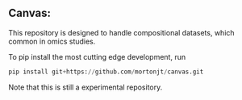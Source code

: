 ## Canvas:

This repository is designed to handle compositional datasets, which common in omics studies.

To pip install the most cutting edge development, run

```python
pip install git+https://github.com/mortonjt/canvas.git
```

Note that this is still a experimental repository.
